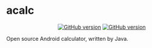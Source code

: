 # acalc

<p align="center">
<a href="https://github.com/OneParsec/Mi365Locker/releases"><img title="GitHub version" src="https://img.shields.io/badge/version-0.1alpha-blue" ></a>  
<a href="https://github.com/OneParsec/Mi365Locker/releases"><img title="GitHub version" src="https://img.shields.io/badge/license-GPL--3-red" ></a>  
</p>

Open source Android calculator, written by Java.
